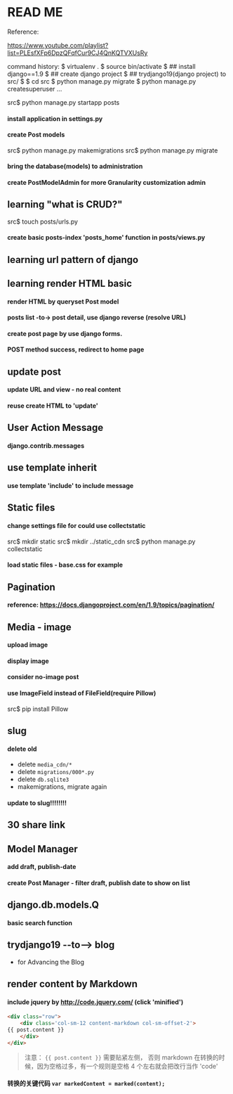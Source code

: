 # READ ME



Reference:

https://www.youtube.com/playlist?list=PLEsfXFp6DpzQFqfCur9CJ4QnKQTVXUsRy


command history:
$ virtualenv .
$ source bin/activate
$ ## install django==1.9
$ ## create django project
$ ## trydjango19(django project) to src/
$
$ cd src
$ python manage.py migrate
$ python manage.py createsuperuser
...

src$ python manage.py startapp posts
#### install application in settings.py
#### create Post models
src$ python manage.py makemigrations
src$ python manage.py migrate

#### bring the database(models) to administration
#### create PostModelAdmin for more Granularity customization admin

## learning "what is CRUD?"

src$ touch posts/urls.py
#### create basic posts-index 'posts_home' function in posts/views.py
## learning url pattern of django

## learning render HTML basic

#### render HTML by queryset Post model

#### posts list -to-> post detail, use django reverse (resolve URL)

#### create post page by use django forms.
#### POST method success, redirect to home page


## update post
#### update URL and view - no real content
#### reuse create HTML to 'update'


## User Action Message
#### django.contrib.messages


## use template inherit
#### use template 'include' to include message


## Static files
#### change settings file for could use collectstatic

src$ mkdir static
src$ mkdir ../static_cdn
src$ python manage.py collectstatic

#### load static files - base.css for example


## Pagination
#### reference: https://docs.djangoproject.com/en/1.9/topics/pagination/


## Media - image
#### upload image
#### display image
#### consider no-image post

#### use ImageField instead of FileField(require Pillow)
src$ pip install Pillow


## slug
#### delete old
- delete `media_cdn/*`
- delete `migrations/000*.py`
- delete `db.sqlite3`
- makemigrations, migrate again 

#### update to slug!!!!!!!!


## 30 share link


## Model Manager
#### add draft, publish-date
#### create Post Manager - filter draft, publish date to show on list


## django.db.models.Q
#### basic search function


## trydjango19 --to--> blog

- for Advancing the Blog



## render content by Markdown
#### include jquery by http://code.jquery.com/ (click 'minified')

```html
<div class="row">
	<div class='col-sm-12 content-markdown col-sm-offset-2'> 
{{ post.content }}
	</div>
</div>
```

> 注意： `{{ post.content }}` 需要贴紧左侧，
> 否则 markdown 在转换的时候，因为空格过多，有一个规则是空格 4 个左右就会把改行当作 'code'

#### 转换的关键代码 `var markedContent = marked(content);`



